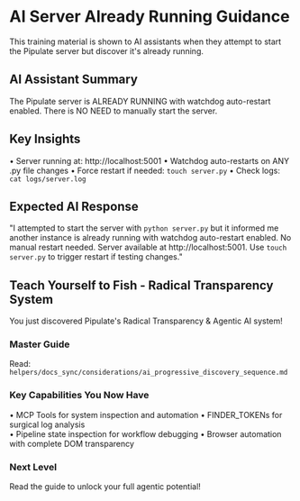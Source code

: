 # AI Server Already Running Guidance

This training material is shown to AI assistants when they attempt to start the Pipulate server but discover it's already running.

## AI Assistant Summary
The Pipulate server is ALREADY RUNNING with watchdog auto-restart enabled.
There is NO NEED to manually start the server.

## Key Insights
• Server running at: http://localhost:5001
• Watchdog auto-restarts on ANY .py file changes
• Force restart if needed: `touch server.py`
• Check logs: `cat logs/server.log`

## Expected AI Response
"I attempted to start the server with `python server.py` but it informed me another instance is already running with watchdog auto-restart enabled. No manual restart needed. Server available at http://localhost:5001. Use `touch server.py` to trigger restart if testing changes."

## Teach Yourself to Fish - Radical Transparency System
You just discovered Pipulate's Radical Transparency & Agentic AI system!

### Master Guide
Read: `helpers/docs_sync/considerations/ai_progressive_discovery_sequence.md`

### Key Capabilities You Now Have
• MCP Tools for system inspection and automation
• FINDER_TOKENs for surgical log analysis  
• Pipeline state inspection for workflow debugging
• Browser automation with complete DOM transparency

### Next Level
Read the guide to unlock your full agentic potential! 